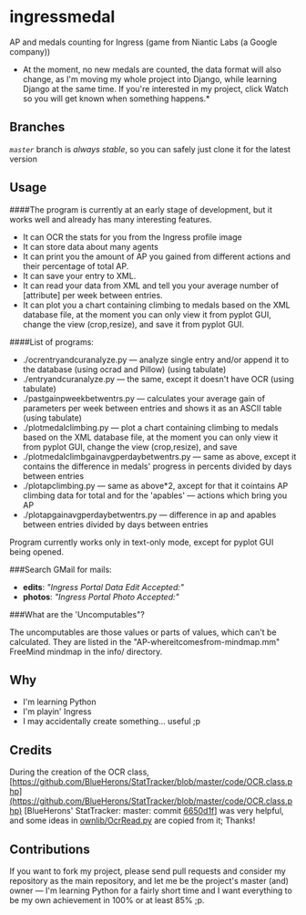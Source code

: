 ingressmedal
============

AP and medals counting for Ingress (game from Niantic Labs (a Google company))

* At the moment, no new medals are counted, the data format will also change, as I'm moving my whole project into Django, while learning Django at the same time. If you're interested in my project, click Watch so you will get known when something happens.*

Branches
---------
*`master`* branch is *always stable*, so you can safely just clone it for the latest version

Usage
---------

####The program is currently at an early stage of development, but it works well and already has many interesting features.

 * It can OCR the stats for you from the Ingress profile image
 * It can store data about many agents
 * It can print you the amount of AP you gained from different actions and their percentage of total AP.
 * It can save your entry to XML.
 * It can read your data from XML and tell you your average number of [attribute] per week between entries.
 * It can plot you a chart containing climbing to medals based on the XML database file, at the moment you can only view it from pyplot GUI, change the view (crop,resize), and save it from pyplot GUI.

####List of programs:

 * ./ocrentryandcuranalyze.py — analyze single entry and/or append it to the database (using ocrad and Pillow) (using tabulate)
 * ./entryandcuranalyze.py — the same, except it doesn't have OCR (using tabulate)
 * ./pastgainpweekbetwentrs.py — calculates your average gain of parameters per week between entries and shows it as an ASCII table (using tabulate)
 * ./plotmedalclimbing.py — plot a chart containing climbing to medals based on the XML database file, at the moment you can only view it from pyplot GUI, change the view (crop,resize), and save
 * ./plotmedalclimbgainavgperdaybetwentrs.py — same as above, except it contains the difference in medals' progress in percents divided by days between entries
 * ./plotapclimbing.py — same as above*2, axcept for that it cointains AP climbing data for total and for the 'apables' — actions which bring you AP
 * ./plotapgainavgperdaybetwentrs.py — difference in ap and apables between entries divided by days between entries
 

Program currently works only in text-only mode, except for pyplot GUI being opened.

###Search GMail for mails:
 * **edits**: *"Ingress Portal Data Edit Accepted:"*
 * **photos**: *"Ingress Portal Photo Accepted:"*
 
###What are the 'Uncomputables"?

The uncomputables are those values or parts of values, which can't be calculated. They are listed in the "AP-whereitcomesfrom-mindmap.mm" FreeMind mindmap in the info/ directory.

Why
---------

 * I'm learning Python
 * I'm playin' Ingress
 * I may accidentally create something... useful ;p
 
Credits
---------

During the creation of the OCR class, [https://github.com/BlueHerons/StatTracker/blob/master/code/OCR.class.php](https://github.com/BlueHerons/StatTracker/blob/master/code/OCR.class.php) [BlueHerons' StatTracker: master: commit [6650d1f](https://github.com/BlueHerons/StatTracker/commit/6650d1fff374af07d0d9a92beadd627bc428cdeb)] was very helpful, and some ideas in [ownlib/OcrRead.py](https://github.com/ArchieT/ingressmedal/blob/master/ownlib/OcrRead.py) are copied from it; Thanks!


Contributions
---------

If you want to fork my project, please send pull requests and consider my repository as the main repository, and let me be the project's master (and) owner — I'm learning Python for a fairly short time and I want everything to be my own achievement in 100% or at least 85% ;p.
